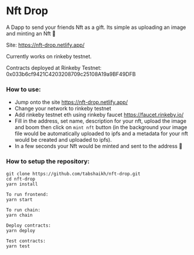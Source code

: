 # Nft Drop
A Dapp to send your friends Nft as a gift. Its simple as uploading an image and minting an Nft 🚀

Site: https://nft-drop.netlify.app/

Currently works on rinkeby testnet.

Contracts deployed at Rinkeby Testnet: 0x033b6cf9421C4203208709c25108A19a9BF49DFB

### How to use:
- Jump onto the site https://nft-drop.netlify.app/
- Change your network to rinkeby testnet
- Add rinkeby testnet eth using rinkeby faucet https://faucet.rinkeby.io/
- Fill in the address, set name, description for your nft, upload the image and boom then click on `mint nft` button (in the background your image file would be automatically uploaded to ipfs and a metadata for your nft would be created and uploaded to ipfs).
- In a few seconds your Nft would be minted and sent to the address 🎉

### How to setup the repository:
```
git clone https://github.com/tabshaikh/nft-drop.git
cd nft-drop
yarn install

To run frontend:
yarn start

To run chain:
yarn chain

Deploy contracts:
yarn deploy

Test contracts:
yarn test

```

